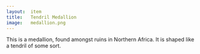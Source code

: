 ```yaml
---
layout:  item
title:   Tendril Medallion
image:   medallion.png
---
```


This is a medallion, found amongst ruins in Northern Africa.
It is shaped like a tendril of some sort.


